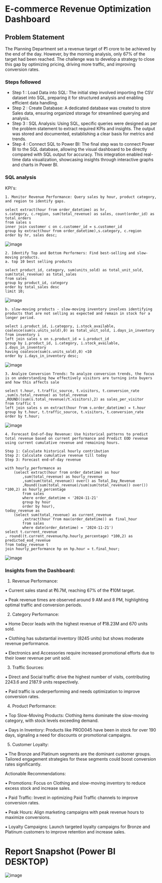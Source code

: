 
# E-commerce Revenue Optimization Dashboard

## Problem Statement

The Planning Department set a revenue target of ₹1 crore to be achieved by the end of the day. However, by the morning analysis, only 67% of the target had been reached. The challenge was to develop a strategy to close this gap by optimizing pricing, driving more traffic, and improving conversion rates.


### Steps followed 

- Step 1 : Load Data into SQL: The initial step involved importing the CSV dataset into SQL, preparing it for structured analysis and enabling efficient data handling.
- Step 2 : Create Database: A dedicated database was created to store Sales data, ensuring organized storage for streamlined querying and analysis.
- Step 3 : SQL Analysis: Using SQL, specific queries were designed as per the problem statement to extract required KPIs and insights. The output was stored and documented, establishing a clear basis for metrics and trends.
- Step 4 : Connect SQL to Power BI: The final step was to connect Power BI to the SQL database, allowing the visual dashboard to be directly compared with SQL output for accuracy. This integration enabled real-time data visualization, showcasing insights through interactive graphs and charts in Power BI.

### SQL analysis 

KPI's:

    1. Monitor Revenue Performance: Query sales by hour, product category, and region to identify gaps.

    select extract(hour from order_datetime) as hr,
    s.category, c.region, sum(total_revenue) as sales, count(order_id) as total_orders
    from sales s
    inner join customer c on c.customer_id = s.customer_id
    group by extract(hour from order_datetime),s.category, c.region
    order by hr, sales desc;

 ![image](https://github.com/user-attachments/assets/8724a3d0-fa36-4c08-a007-88006ac0a4c4)


    2. Identify Top and Bottom Performers: Find best-selling and slow-moving products.
    a. top 10 best selling products

    select product_id, category, sum(units_sold) as total_unit_sold, sum(total_revenue) as total_sales  
    from sales
    group by product_id, category
    order by total_sales desc
    limit 10;

   
![image](https://github.com/user-attachments/assets/a13da0b2-723d-40b7-9f24-d014ec82d15e)

    b. slow-moving products - slow-moving inventory involves identifying products that are not selling as expected and remain in stock for a longer period. 

    select i.product_id, i.category, i.stock_available, 
    coalesce(sum(s.units_sold),0) as total_unit_sold, i.days_in_inventory 
    from inventory i
    left join sales s on s.product_id = i.product_id
    group by i.product_id, i.category, i.stock_available, i.days_in_inventory 
    having coalesce(sum(s.units_sold),0) <10
    order by i.days_in_inventory desc;

![image](https://github.com/user-attachments/assets/8e5d7906-cd60-4741-a6cd-12a2411a288b)

    3. Analyze Conversion Trends: To analyze conversion trends, the focus is on understanding how effectively visitors are turning into buyers and how this affects sale
       
    select t.hour, t.traffic_source, t.visitors, t.conversion_rate
    ,sum(s.total_revenue) as total_revenue
    ,ROUND((sum(s.total_revenue)/t.visitors),2) as sales_per_visitor
    from traffic t
    left join sales s on extract(hour from s.order_datetime) = t.hour
    group by t.hour, t.traffic_source, t.visitors, t.conversion_rate
    order by t.hour;

![image](https://github.com/user-attachments/assets/0cbe8e0d-b814-4fcd-9493-0af96271a1e6)


    4. Forecast End-of-Day Revenue: Use historical patterns to predict total revenue based on current performance and Predict EOD revenue using current cumulative revenue and remaining hours.

    Step 1: Calculate historical hourly contribution
	Step 2: Calculate cumulative revenue till today
	Step 3: Forecast end-of-day revenue

    with hourly_performance as
        (select extract(hour from order_datetime) as hour
            ,sum(total_revenue) as hourly_revenue
            ,sum(sum(total_revenue)) over() as Total_Day_Revenue
            ,Round((sum(total_revenue)/sum(sum(total_revenue)) over()) *100,2) as hourly_percentage
            from sales
            where order_datetime < '2024-11-21'
            group by hour
            order by hour),
    today_revenue as
        (select sum(total_revenue) as current_revenue
            ,extract(hour from max(order_datetime)) as final_hour
            from sales
            where date(order_datetime) = '2024-11-21')
    select t.current_revenue
    , round((t.current_revenue/hp.hourly_percentage) *100,2) as predicted_eod_revenue
    from today_revenue t
    join hourly_performance hp on hp.hour = t.final_hour;

![image](https://github.com/user-attachments/assets/97c9f6b2-7bc4-43d0-88ef-fae563dbb0ad)

### Insights from the Dashboard:

1. Revenue Performance:

▪️ Current sales stand at ₹6.7M, reaching 67% of the ₹10M target.

▪️ Peak revenue times are observed around 9 AM and 8 PM, highlighting optimal traffic and conversion periods.



2. Category Performance:

▪️ Home Decor leads with the highest revenue of ₹18.23M and 670 units sold.

▪️ Clothing has substantial inventory (8245 units) but shows moderate revenue performance.

▪️ Electronics and Accessories require increased promotional efforts due to their lower revenue per unit sold.



3. Traffic Sources:

▪️ Direct and Social traffic drive the highest number of visits, contributing 2243.6 and 2187.9 units respectively.

▪️ Paid traffic is underperforming and needs optimization to improve conversion rates.



4. Product Performance:

▪️ Top Slow-Moving Products: Clothing items dominate the slow-moving category, with stock levels exceeding demand.

▪️ Days in Inventory: Products like PROD045 have been in stock for over 190 days, signaling a need for discounts or promotional campaigns.



5. Customer Loyalty:

▪️ The Bronze and Platinum segments are the dominant customer groups. Tailored engagement strategies for these segments could boost conversion rates significantly.



Actionable Recommendations:

▪️ Promotions: Focus on Clothing and slow-moving inventory to reduce excess stock and increase sales.

▪️ Paid Traffic: Invest in optimizing Paid Traffic channels to improve conversion rates.

▪️ Peak Hours: Align marketing campaigns with peak revenue hours to maximize conversions.

▪️ Loyalty Campaigns: Launch targeted loyalty campaigns for Bronze and Platinum customers to improve retention and increase sales.

 # Report Snapshot (Power BI DESKTOP)

 ![image](https://github.com/user-attachments/assets/14ad64d7-4cf4-4692-9823-db91c7b7a730)



